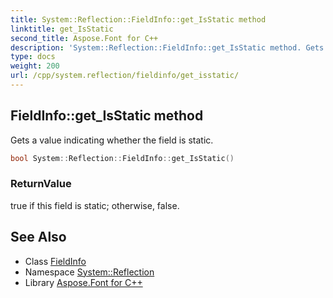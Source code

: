 ```yaml
---
title: System::Reflection::FieldInfo::get_IsStatic method
linktitle: get_IsStatic
second_title: Aspose.Font for C++
description: 'System::Reflection::FieldInfo::get_IsStatic method. Gets a value indicating whether the field is static in C++.'
type: docs
weight: 200
url: /cpp/system.reflection/fieldinfo/get_isstatic/
---
```

## FieldInfo::get_IsStatic method


Gets a value indicating whether the field is static.

```cpp
bool System::Reflection::FieldInfo::get_IsStatic()
```


### ReturnValue

true if this field is static; otherwise, false.

## See Also

* Class [FieldInfo](../)
* Namespace [System::Reflection](../../)
* Library [Aspose.Font for C++](../../../)
